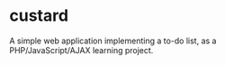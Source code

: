 # custard

A simple web application implementing a to-do list, as a PHP/JavaScript/AJAX learning project.


